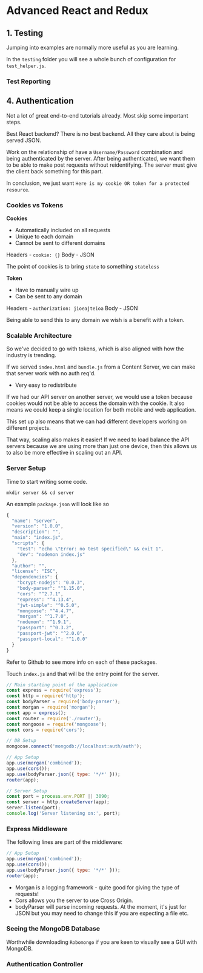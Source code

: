 # Advanced React and Redux

## 1. Testing

Jumping into examples are normally more useful as you are learning.

In the `testing` folder you will see a whole bunch of configuration for `test_helper.js`.

### Test Reporting

## 4. Authentication

Not a lot of great end-to-end tutorials already. Most skip some important steps.

Best React backend? There is no best backend. All they care about is being served JSON.

Work on the relationship of have a `Username/Password` combination and being authenticated by the server. After being authenticated, we want them to be able to make post requests without reidentifying. The server must give the client back something for this part.

In conclusion, we just want `Here is my cookie OR token for a protected resource`.

### Cookies vs Tokens

**Cookies**

- Automatically included on all requests 
- Unique to each domain 
- Cannot be sent to different domains 

Headers - `cookie: {}`
Body - JSON 

The point of cookies is to bring `state` to something `stateless`

**Token**

- Have to manually wire up
- Can be sent to any domain 

Headers - `authorization: jioeajteioa`
Body - JSON

Being able to send this to any domain we wish is a benefit with a token.

### Scalable Architecture 

So we've decided to go with tokens, which is also aligned with how the industry is trending.

If we served `index.html` and `bundle.js` from a Content Server, we can make that server work with no auth req'd.
- Very easy to redistribute 

If we had our API server on another server, we would use a token because cookies would not be able to access the domain with the cookie. It also means we could keep a single location for both mobile and web application.

This set up also means that we can had different developers working on different projects.

That way, scaling also makes it easier! If we need to load balance the API servers because we are using more than just one device, then this allows us to also be more effective in scaling out an API.

### Server Setup

Time to start writing some code.

`mkdir server && cd server`

An example `package.json` will look like so 

```javascript
{
  "name": "server",
  "version": "1.0.0",
  "description": "",
  "main": "index.js",
  "scripts": {
    "test": "echo \"Error: no test specified\" && exit 1",
    "dev": "nodemon index.js"
  },
  "author": "",
  "license": "ISC",
  "dependencies": {
    "bcrypt-nodejs": "0.0.3",
    "body-parser": "^1.15.0",
    "cors": "^2.7.1",
    "express": "^4.13.4",
    "jwt-simple": "^0.5.0",
    "mongoose": "^4.4.7",
    "morgan": "^1.7.0",
    "nodemon": "^1.9.1",
    "passport": "^0.3.2",
    "passport-jwt": "^2.0.0",
    "passport-local": "^1.0.0"
  }
}
```

Refer to Github to see more info on each of these packages.

Touch `index.js` and that will be the entry point for the server.

```javascript
// Main starting point of the application
const express = require('express');
const http = require('http');
const bodyParser = require('body-parser');
const morgan = require('morgan');
const app = express();
const router = require('./router');
const mongoose = require('mongoose');
const cors = require('cors');

// DB Setup
mongoose.connect('mongodb://localhost:auth/auth');

// App Setup
app.use(morgan('combined'));
app.use(cors());
app.use(bodyParser.json({ type: '*/*' }));
router(app);

// Server Setup
const port = process.env.PORT || 3090;
const server = http.createServer(app);
server.listen(port);
console.log('Server listening on:', port);
```

### Express Middleware

The following lines are part of the middleware:

```javascript
// App Setup
app.use(morgan('combined'));
app.use(cors());
app.use(bodyParser.json({ type: '*/*' }));
router(app);
```

- Morgan is a logging framework - quite good for giving the type of requests!
- Cors allows you the server to use Cross Origin.
- bodyParser will parse incoming requests. At the moment, it's just for JSON but you may need to change this if you are expecting a file etc.

### Seeing the MongoDB Database 

Worthwhile downloading `Robomongo` if you are keen to visually see a GUI with MongoDB.

### Authentication Controller